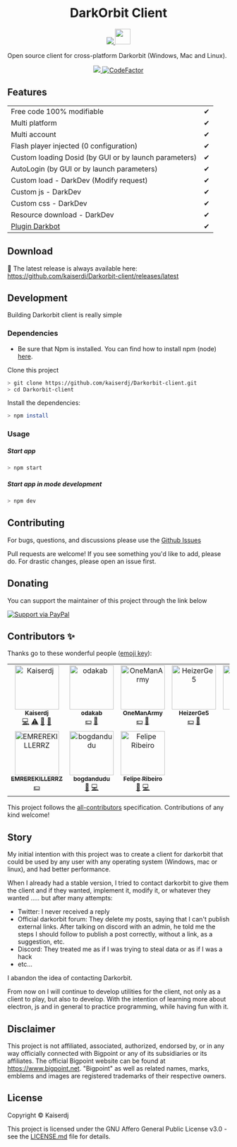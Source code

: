 <h1 align="center">DarkOrbit Client</h1> 

<p align="center">
  <a href="http://forthebadge.com/" target="_blank">
    <img src="http://forthebadge.com/images/badges/built-with-love.svg"/>
  </a>
  <a href="https://discord.gg/vHqAaxS7xF" target="_blank">
    <img src="https://img.shields.io/discord/819695791072608296.svg?label=Discord&logo=Discord&colorB=7289da&style=for-the-badge" height="35">
  </a>
</p>

Open source client for cross-platform Darkorbit (Windows, Mac and Linux).
<p align="center">
  <a href="https://github.com/kaiserdj/Darkorbit-client/blob/main/LICENSE" target="_blank">
    <img src="https://img.shields.io/badge/License-GPLv3-blue.svg"/>
  </a>
  <a href="https://www.codefactor.io/repository/github/kaiserdj/darkorbit-client">
    <img src="https://www.codefactor.io/repository/github/kaiserdj/darkorbit-client/badge" alt="CodeFactor" />
  </a>
</p>

## Features

|                                                                       |     |
| --------------------------------------------------------------------- | --- |
| Free code 100% modifiable                                             | ✔   |
| Multi platform                                                        | ✔   |
| Multi account                                                         | ✔   |
| Flash player injected (0 configuration)                               | ✔   |
| Custom loading Dosid (by GUI or by launch parameters)                 | ✔   |
| AutoLogin (by GUI or by launch parameters)                            | ✔   |
| Custom load - DarkDev (Modify request)                                | ✔   |
| Custom js - DarkDev                                                   | ✔   |
| Custom css - DarkDev                                                  | ✔   |
| Resource download - DarkDev                                           | ✔   |
| [Plugin Darkbot](https://github.com/kaiserdj/Plugin-Launcher-Darkbot) | ✔   |


Download
-------
🔽 The latest release is always available here: https://github.com/kaiserdj/Darkorbit-client/releases/latest
 
## Development
Building Darkorbit client is really simple

### Dependencies

* Be sure that Npm is installed. You can find how to install npm (node) [here](https://nodejs.org/en/).

Clone this project

```bash
> git clone https://github.com/kaiserdj/Darkorbit-client.git
> cd Darkorbit-client
```

Install the dependencies:

```bash
> npm install
```

### Usage
##### Start app

```bash
> npm start
```

##### Start app in mode development

```bash
> npm dev
```

## Contributing

For bugs, questions, and discussions please use the [Github Issues](https://github.com/kaiserdj/Darkorbit-client/issues)

Pull requests are welcome! If you see something you'd like to add, please do. For drastic changes, please open an issue first.

## Donating

You can support the maintainer of this project through the link below

[![Support via PayPal](https://cdn.rawgit.com/twolfson/paypal-github-button/1.0.0/dist/button.svg)](https://www.paypal.me/kaiserdj/)

## Contributors ✨

Thanks go to these wonderful people ([emoji key](https://allcontributors.org/docs/en/emoji-key)):

<!-- ALL-CONTRIBUTORS-LIST:START - Do not remove or modify this section -->
<!-- prettier-ignore-start -->
<!-- markdownlint-disable -->
<table>
  <tbody>
    <tr>
      <td align="center" valign="top" width="20%"><a href="http://kaiserdj.github.io"><img src="https://avatars2.githubusercontent.com/u/5487950?v=4?s=100" width="100px;" alt="Kaiserdj"/><br /><sub><b>Kaiserdj</b></sub></a><br /><a href="https://github.com/kaiserdj/Darkorbit-client/commits?author=kaiserdj" title="Code">💻</a> <a href="https://github.com/kaiserdj/Darkorbit-client/commits?author=kaiserdj" title="Tests">⚠️</a> <a href="#projectManagement-kaiserdj" title="Project Management">📆</a> <a href="#tool-kaiserdj" title="Tools">🔧</a></td>
      <td align="center" valign="top" width="20%"><a href="https://github.com/ODAKAB"><img src="https://avatars.githubusercontent.com/u/49538323?v=4?s=100" width="100px;" alt="odakab"/><br /><sub><b>odakab</b></sub></a><br /><a href="#financial-odakab" title="Financial">💵</a> <a href="#ideas-odakab" title="Ideas, Planning, & Feedback">🤔</a></td>
      <td align="center" valign="top" width="20%"><a href="https://github.com/QR4SH3D"><img src="https://avatars.githubusercontent.com/u/69433658?v=4?s=100" width="100px;" alt="OneManArmy"/><br /><sub><b>OneManArmy</b></sub></a><br /><a href="#financial-QR4SH3D" title="Financial">💵</a> <a href="#ideas-QR4SH3D" title="Ideas, Planning, & Feedback">🤔</a></td>
      <td align="center" valign="top" width="20%"><a href="https://github.com/HeizerGe5"><img src="https://avatars.githubusercontent.com/u/71152480?v=4?s=100" width="100px;" alt="HeizerGe5"/><br /><sub><b>HeizerGe5</b></sub></a><br /><a href="#financial-HeizerGe5" title="Financial">💵</a> <a href="#ideas-HeizerGe5" title="Ideas, Planning, & Feedback">🤔</a></td>
      <td align="center" valign="top" width="20%"><a href="https://github.com/SenttX1"><img src="https://avatars.githubusercontent.com/u/86185939?v=4?s=100" width="100px;" alt="SenttX1"/><br /><sub><b>SenttX1</b></sub></a><br /><a href="#financial-SenttX1" title="Financial">💵</a></td>
    </tr>
    <tr>
      <td align="center" valign="top" width="20%"><a href="https://github.com/EMREREKILLERRZ"><img src="https://avatars.githubusercontent.com/u/90413379?v=4?s=100" width="100px;" alt="EMREREKILLERRZ"/><br /><sub><b>EMREREKILLERRZ</b></sub></a><br /><a href="#financial-EMREREKILLERRZ" title="Financial">💵</a></td>
      <td align="center" valign="top" width="20%"><a href="https://github.com/bogdandudu"><img src="https://avatars.githubusercontent.com/u/20356046?v=4?s=100" width="100px;" alt="bogdandudu"/><br /><sub><b>bogdandudu</b></sub></a><br /><a href="https://github.com/kaiserdj/Darkorbit-client/issues?q=author%3Abogdandudu" title="Bug reports">🐛</a> <a href="https://github.com/kaiserdj/Darkorbit-client/commits?author=bogdandudu" title="Code">💻</a></td>
      <td align="center" valign="top" width="20%"><a href="https://github.com/Frenvius"><img src="https://avatars.githubusercontent.com/u/5433348?v=4?s=100" width="100px;" alt="Felipe Ribeiro"/><br /><sub><b>Felipe Ribeiro</b></sub></a><br /><a href="https://github.com/kaiserdj/Darkorbit-client/issues?q=author%3AFrenvius" title="Bug reports">🐛</a> <a href="https://github.com/kaiserdj/Darkorbit-client/commits?author=Frenvius" title="Code">💻</a></td>
    </tr>
  </tbody>
</table>

<!-- markdownlint-restore -->
<!-- prettier-ignore-end -->

<!-- ALL-CONTRIBUTORS-LIST:END -->

This project follows the [all-contributors](https://github.com/all-contributors/all-contributors) specification. Contributions of any kind welcome!

## Story

My initial intention with this project was to create a client for darkorbit that could be used by any user with any operating system (Windows, mac or linux), and had better performance.

When I already had a stable version, I tried to contact darkorbit to give them the client and if they wanted, implement it, modify it, or whatever they wanted ..... but after many attempts:
- Twitter: I never received a reply
- Official darkorbit forum: They delete my posts, saying that I can't publish external links. After talking on discord with an admin, he told me the steps I should follow to publish a post correctly, without a link, as a suggestion, etc.
- Discord: They treated me as if I was trying to steal data or as if I was a hack
- etc...

I abandon the idea of ​​contacting Darkorbit.

From now on I will continue to develop utilities for the client, not only as a client to play, but also to develop. With the intention of learning more about electron, js and in general to practice programming, while having fun with it.

## Disclaimer

This project is not affiliated, associated, authorized, endorsed by, or in any way officially connected with Bigpoint or any of its subsidiaries or its affiliates. The official Bigpoint website can be found at https://www.bigpoint.net. "Bigpoint" as well as related names, marks, emblems and images are registered trademarks of their respective owners.

## License

Copyright © Kaiserdj

This project is licensed under the GNU Affero General Public License v3.0 - see the [LICENSE.md](LICENSE.md) file for details.
